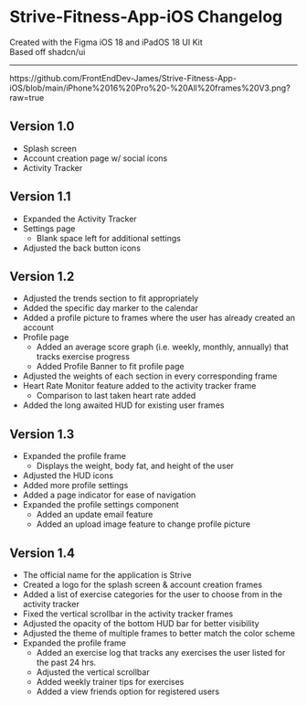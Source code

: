 # Strive-Fitness-App-iOS Changelog
Created with the Figma iOS 18 and iPadOS 18 UI Kit
<br>
Based off shadcn/ui
<hr>
https://github.com/FrontEndDev-James/Strive-Fitness-App-iOS/blob/main/iPhone%2016%20Pro%20-%20All%20frames%20V3.png?raw=true

## Version 1.0
  - Splash screen
  - Account creation page w/ social icons
  - Activity Tracker
## Version 1.1
  - Expanded the Activity Tracker
  - Settings page
      - Blank space left for additional settings
  - Adjusted the back button icons
## Version 1.2 
  - Adjusted the trends section to fit appropriately
  - Added the specific day marker to the calendar
  - Added a profile picture to frames where the user has already created an account
  - Profile page
      - Added an average score graph (i.e. weekly, monthly, annually) that tracks exercise progress
      - Added Profile Banner to fit profile page
  -   Adjusted the weights of each section in every corresponding frame
  -   Heart Rate Monitor feature added to the activity tracker frame
      - Comparison to last taken heart rate added
  -   Added the long awaited HUD for existing user frames
## Version 1.3 
  - Expanded the profile frame
      - Displays the weight, body fat, and height of the user
  - Adjusted the HUD icons
  - Added more profile settings
  - Added a page indicator for ease of navigation
  - Expanded the profile settings component
      - Added an update email feature
      - Added an upload image feature to change profile picture
## Version 1.4
  - The official name for the application is Strive
  - Created a logo for the splash screen & account creation frames
  - Added a list of exercise categories for the user to choose from in the activity tracker
  - Fixed the vertical scrollbar in the activity tracker frames
  - Adjusted the opacity of the bottom HUD bar for better visibility
  - Adjusted the theme of multiple frames to better match the color scheme
  - Expanded the profile frame
      - Added an exercise log that tracks any exercises the user listed for the past 24 hrs.
      - Adjusted the vertical scrollbar
      - Added weekly trainer tips for exercises
      - Added a view friends option for registered users
